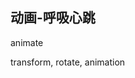 
## 动画-呼吸心跳

animate 

transform, rotate, animation

<CodeDemo :collapse="true">
  <template slot="code-template">
    <<< @/docs/.vuepress/examples/Loading4.vue?template
  </template>
  <template slot="code-script">
    <<< @/docs/.vuepress/examples/Loading4.vue?script
  </template>
  <template slot="code-style">
    <<< @/docs/.vuepress/examples/Loading4.vue?style
  </template>
  <Loading4 slot="demo"/>
</CodeDemo>
